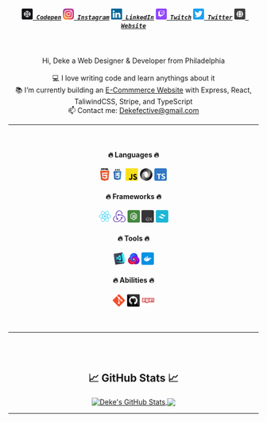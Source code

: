 <!-- <img align="right" src="https://visitor-badge.laobi.icu/badge?page_id=dekefective"> -->

<h5 align="center">
	<code><a href="https://codepen.io/Dekefective" title="Codepen Profile"><img width="22" src="images/codepen.svg"> Codepen</a></code>
	<code><a href="https://www.instagram.com/dekefective/" title="Instagram Profile"><img width="22" src="images/instagram.svg"> Instagram</a></code>
	<code><a href="https://www.linkedin.com/in/ctonucci/" title="LinkedIn Profile"><img width="22" src="images/linkedin.svg"> LinkedIn</a></code>
	<code><a href="https://www.twitch.com/dekefective/" title="Instagram Profile"><img width="22" src="images/twitch.svg"> Twitch</a></code>
	<code><a href="https://www.twitter.com/dekefective/" title="Twitter Profile"><img width="22" src="images/twitter.svg"> Twitter</a></code>
	<code><a href="https://www.dekefective.com" title="Portfolio Website"><img width="22" src="images/website.svg"> Website</a></code>
</h5>
<br>
<p align="center">
	Hi, Deke a Web Designer & Developer from Philadelphia
	<br>
	<br>
	💻 I love writing code and learn anythings about it
	<br>
	📚 I’m currently building an <a href="https://github.com/dekefective/touka-ts" title="Go to project">E-Commmerce Website</a> with Express, React, TaliwindCSS, Stripe, and TypeScript
	<br>
	📫 Contact me: <a href="mailto: Dekefective@gmail.com">Dekefective@gmail.com</a>
</p>

<hr>
<br>

<h4 align="center">🔥 Languages 🔥</h2>
<div align="center">
	<code><img title="HTML5" height="25" src="images/html5.svg"></code>
	<code><img title="CSS" height="25" src="images/css.svg"></code>
	<code><img title="Javascript" height="25" src="images/javascript.svg"></code>
	<code><img title="JSON" height="25" src="images/json.svg"></code>
	<code><img title="Typescript" height="25" src="images/typescript.svg"></code>
</div>
<h4 align="center">🔥 Frameworks 🔥</h2>
<div align="center">
	<code><img title="React" height="25" src="images/react-original.svg"></code>
	<code><img title="Redux" height="25" src="images/redux.svg"></code>
	<code><img title="Node" height="25" src="images/node.svg"></code>
	<code><img title="Express" height="25" src="images/express.svg"></code>
	<code><img title="TailwindCSS" height="25" src" height="25" src="images/tailwindcss.svg"></code>
</div>
<h4 align="center">🔥 Tools 🔥</h2>
<div align="center">
	<code><img title="Visual Studio Code" height="25" src="images/vscode.png"></code>
	<code><img title="Nova Code Editor" height="25" src" height="25" src="images/nova.png"></code>
	<code><img title="Docker" height="25" src" height="25" src="images/docker.svg"></code>
</div>
<h4 align="center">🔥 Abilities 🔥</h2>
<div align="center">
	<code><img title="Git" height="25" src="images/git-original.svg"></code>
	<code><img title="GitHub" height="25" src="images/github.svg"></code>
	<code><img title="npm" height="25" src="images/npm.svg"></code>
</div>

<br>
<br>
<hr>
<br>
<br>

<h2 align="center">📈 GitHub Stats 📈</h2>
<div align="center">
	<a href="https://github.com/Dekefective/Dekefective">
		<img align="center" src="https://github-readme-stats.vercel.app/api?username=Dekefective&show_icons=true&line_height=27&count_private=false&title_color=ffffff&text_color=c9cacc&icon_color=2bbc8a&bg_color=1d1f21" alt="Deke's GitHub Stats" />
	</a> 
	<a href="https://github.com/Dekefective/Dekefective">
		<img align="center" src="https://github-readme-stats.vercel.app/api/top-langs/?username=Dekefective&hide=java,html,tex&title_color=ffffff&text_color=c9cacc&icon_color=2bbc8a&bg_color=1d1f21&langs_count=3" />
	</a>
</div>
<hr>
